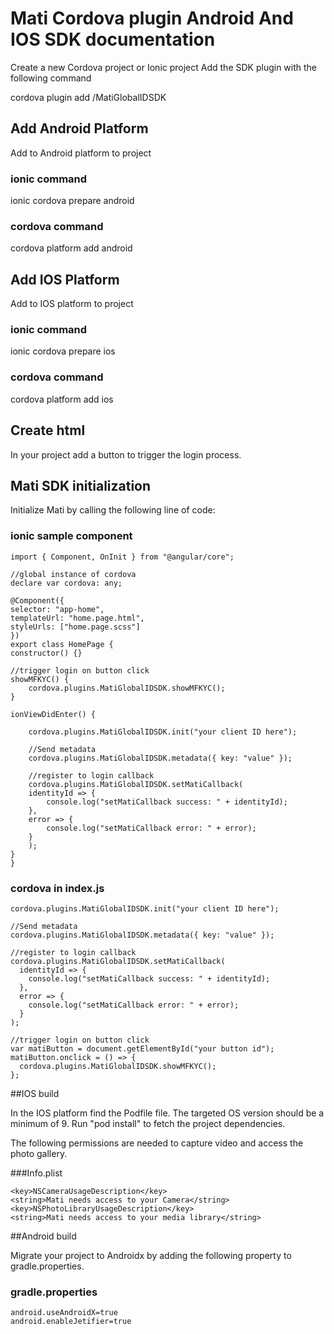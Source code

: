# Mati Cordova plugin Android And IOS SDK documentation

Create a new Cordova project or Ionic project
Add the SDK plugin with the following command

cordova plugin add <path to plugin folder>/MatiGlobalIDSDK

## Add Android Platform

Add to Android platform to project

### ionic command

ionic cordova prepare android

### cordova command

cordova platform add android

## Add IOS Platform

Add to IOS platform to project

### ionic command

ionic cordova prepare ios

### cordova command

cordova platform add ios

## Create html

In your project add a button to trigger the login process.

## Mati SDK initialization

Initialize Mati by calling the following line of code:

### ionic sample component

    import { Component, OnInit } from "@angular/core";

    //global instance of cordova
    declare var cordova: any;

    @Component({
    selector: "app-home",
    templateUrl: "home.page.html",
    styleUrls: ["home.page.scss"]
    })
    export class HomePage {
    constructor() {}

    //trigger login on button click
    showMFKYC() {
        cordova.plugins.MatiGlobalIDSDK.showMFKYC();
    }

    ionViewDidEnter() {

        cordova.plugins.MatiGlobalIDSDK.init("your client ID here");

        //Send metadata
        cordova.plugins.MatiGlobalIDSDK.metadata({ key: "value" });

        //register to login callback
        cordova.plugins.MatiGlobalIDSDK.setMatiCallback(
        identityId => {
            console.log("setMatiCallback success: " + identityId);
        },
        error => {
            console.log("setMatiCallback error: " + error);
        }
        );
    }
    }

### cordova in index.js

    cordova.plugins.MatiGlobalIDSDK.init("your client ID here");

    //Send metadata
    cordova.plugins.MatiGlobalIDSDK.metadata({ key: "value" });

    //register to login callback
    cordova.plugins.MatiGlobalIDSDK.setMatiCallback(
      identityId => {
        console.log("setMatiCallback success: " + identityId);
      },
      error => {
        console.log("setMatiCallback error: " + error);
      }
    );

    //trigger login on button click
    var matiButton = document.getElementById("your button id");
    matiButton.onclick = () => {
      cordova.plugins.MatiGlobalIDSDK.showMFKYC();
    };

##IOS build

In the IOS platform find the Podfile file. The targeted OS version should be a minimum of 9. Run "pod install" to fetch the project dependencies.

The following permissions are needed to capture video and access the photo gallery.

###Info.plist

```
<key>NSCameraUsageDescription</key>
<string>Mati needs access to your Camera</string>
<key>NSPhotoLibraryUsageDescription</key>
<string>Mati needs access to your media library</string>
```

##Android build

Migrate your project to Androidx by adding the following property to gradle.properties.

### gradle.properties

```
android.useAndroidX=true
android.enableJetifier=true
```
